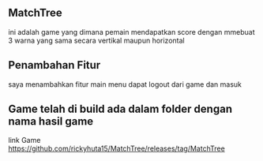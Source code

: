 ## MatchTree
ini adalah game yang dimana pemain mendapatkan score dengan mmebuat 3 warna yang sama secara vertikal maupun horizontal 
## Penambahan Fitur
saya menambahkan fitur main menu dapat logout dari game dan masuk 
## Game telah di build ada dalam folder dengan nama hasil game
link Game 
https://github.com/rickyhuta15/MatchTree/releases/tag/MatchTree
